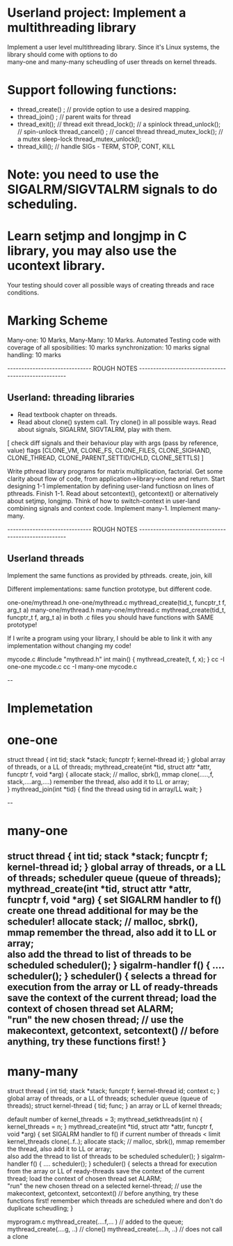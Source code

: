 # Userland project: Implement a multithreading library

Implement a user level multithreading library. Since it's Linux systems, the library should come with options to do  
many-one and many-many scheudling  of user threads on kernel threads. 

# Support following functions:

- thread_create() ;		// provide option to use a desired mapping.
- thread_join() ;		// parent waits for thread
- thread_exit();		// thread exit
thread_lock();			// a spinlock
thread_unlock();		// spin-unlock
thread_cancel() ;		// cancel thread
thread_mutex_lock();	// a mutex sleep-lock
thread_mutex_unlock();
- thread_kill();			// handle SIGs  - TERM, STOP, CONT, KILL

# Note: you need to use the SIGALRM/SIGVTALRM signals to do scheduling. 
# Learn setjmp and longjmp in C library, you may also use the ucontext library.

Your testing should cover all possible ways of creating threads and race conditions.

# Marking Scheme
Many-one: 10 Marks, Many-Many: 10 Marks.
Automated Testing code with coverage of all sposibilities: 10 marks
synchronization: 10 marks
signal handling: 10 marks

------------------------------ ROUGH NOTES ---------------------------------------------------- 

Userland: threading libraries
-------
- Read textbook chapter on threads. 
- Read about clone() system call.
	Try clone() in all possible ways.
	Read about signals, SIGALRM, SIGVTALRM, play with them. 

[
check diff signals and their behaviour
play with args (pass by reference, value)
flags [CLONE_VM, CLONE_FS, CLONE_FILES, CLONE_SIGHAND, CLONE_THREAD, CLONE_PARENT_SETTID/CHLD, CLONE_SETTLS]
]

Write pthread library programs for matrix multiplication, factorial. 
Get some clarity about flow of code, from application->library->clone and return. 
Start designing 1-1 implementation by defining user-land functiosn on lines of pthreads.
Finish 1-1.
Read about setcontext(), getcontext() or alternatively about setjmp, longjmp. 
Think of how to switch-context in user-land combining signals and context code.
Implement many-1. 
Implement many-many.

------------------------------ ROUGH NOTES ---------------------------------------------------- 

Userland threads
----

Implement the same functions as provided by pthreads.
create, join, kill 

Different implementations: same function prototype, but different code.

one-one/mythread.h one-one/mythread.c 
	mythread_create(tid_t, funcptr_t f, arg_t a) 
many-one/mythread.h many-one/mythread.c 
	mythread_create(tid_t, funcptr_t f, arg_t a) 
in both .c files you should have functions with SAME prototype! 

If I write a program using your library, I should be able to link it with any implementation without changing my code!

mycode.c
#include "mythread.h" 
int main() {
	mythread_create(t, f, x);
}
cc -I one-one mycode.c 
cc -I many-one  mycode.c 

--
# Implemetation
# one-one

struct thread {
	int tid;
	stack *stack;
	funcptr f; 
	kernel-thread id;
}
global array of threads, or a LL of threads; 
mythread_create(int *tid, struct attr *attr, funcptr f, void *arg) {
	allocate stack; // malloc, sbrk(), mmap
	clone(.....,f, stack,....arg,....)
	remember the thread, also add it to LL or array;	
}
mythread_join(int *tid) {
	find the thread using tid in array/LL
	wait;
}

--
# many-one 
struct thread {
	int tid;
	stack *stack;
	funcptr f; 
	kernel-thread id;
}
global array of threads, or a LL of threads; 
scheduler queue (queue of threads);
mythread_create(int *tid, struct attr *attr, funcptr f, void *arg) {
	set SIGALRM handler to f()
	create one thread additional for may be the scheduler! 
	allocate stack; // malloc, sbrk(), mmap
	remember the thread, also add it to LL or array;	
	also add the thread to list of threads to be scheduled
	scheduler();
}
sigalrm-handler f() {
	....
	scheduler();
}
scheduler() {
	selects a thread for execution from the array or LL of ready-threads
	save the context of the current thread;
	load the context of chosen thread
	set ALARM;  
	"run" the new chosen thread;
	// use the makecontext, getcontext, setcontext()
	// before anything, try these functions first! 
}
--------------
# many-many
struct thread {
	int tid;
	stack *stack;
	funcptr f; 
	kernel-thread id;
	context c;
}
global array of threads, or a LL of threads; 
scheduler queue (queue of threads);
struct kernel-thread {
	tid;
	func; 
}
an array or LL of kernel threads;

default number of kernel_threads = 3; 
mythread_setkthreads(int n) {
	kernel_threads = n; 
}
mythread_create(int *tid, struct attr *attr, funcptr f, void *arg) {
	set SIGALRM handler to f()
	if current number of threads < limit kernel_threads
		clone(..f..); 
	allocate stack; // malloc, sbrk(), mmap
	remember the thread, also add it to LL or array;	
	also add the thread to list of threads to be scheduled
	scheduler();
}
sigalrm-handler f() {
	....
	scheduler();
}
scheduler() {
	selects a thread for execution from the array or LL of ready-threads
	save the context of the current thread;
	load the context of chosen thread
	set ALARM;  
	"run" the new chosen thread on a selected kernel-thread;
	// use the makecontext, getcontext, setcontext()
	// before anything, try these functions first! 
	remember which threads are scheduled where and don't do duplicate scheudling; 
}



myprogram.c
mythread_create(....f,... ) // added to the queue; 
mythread_create(....g, ..)	// clone()
mythread_create(....h, ..) // does not call a clone 


